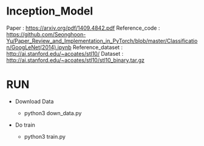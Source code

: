 # Inception_Model

Paper : https://arxiv.org/pdf/1409.4842.pdf
Reference_code : https://github.com/Seonghoon-Yu/Paper_Review_and_Implementation_in_PyTorch/blob/master/Classification/GoogLeNet(2014).ipynb
Reference_dataset : http://ai.stanford.edu/~acoates/stl10/
Dataset : http://ai.stanford.edu/~acoates/stl10/stl10_binary.tar.gz

# RUN

* Download Data
  * python3 down_data.py

* Do train
  * python3 train.py
